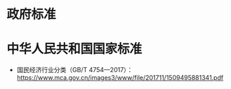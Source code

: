 # 政府标准

# 中华人民共和国国家标准

- 国民经济行业分类（GB/T 4754—2017）：https://www.mca.gov.cn/images3/www/file/201711/1509495881341.pdf